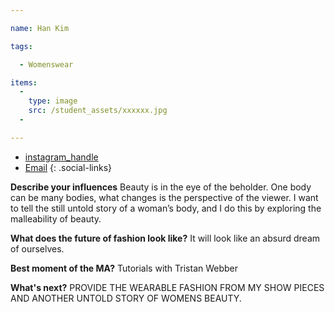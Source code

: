 ```yaml
---

name: Han Kim

tags:

  - Womenswear

items:
  -
    type: image
    src: /student_assets/xxxxxx.jpg
  -

---
```


* [instagram_handle](https://www.instagram.com/hankimhan/)
* [Email](mailto:han.kim@network.rca.ac.uk)
{: .social-links}

**Describe your influences**
Beauty is in the eye of the beholder. One body can be many bodies, what
changes is the perspective of the viewer. I want to tell the still untold
story of a woman’s body, and I do this by exploring the malleability of
beauty.

**What does the future of fashion look like?**
It will look like an absurd dream of ourselves.

**Best moment of the MA?**
Tutorials with Tristan Webber

**What's next?**
PROVIDE THE WEARABLE FASHION FROM MY SHOW PIECES AND ANOTHER UNTOLD STORY
OF WOMENS BEAUTY.
